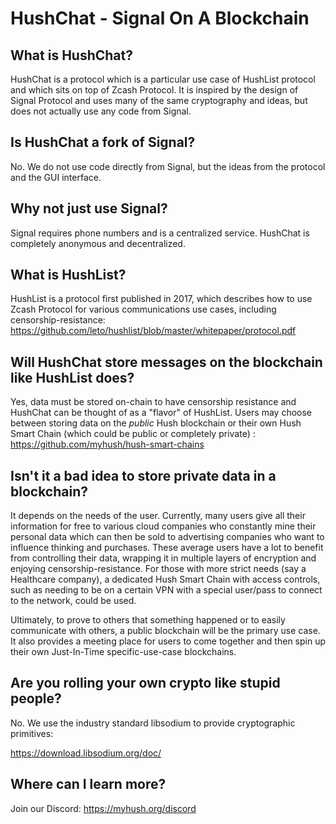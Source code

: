 # HushChat - Signal On A Blockchain


## What is HushChat?

HushChat is a protocol which is a particular use case of HushList protocol and which sits on top of Zcash Protocol. It is
inspired by the design of Signal Protocol and uses many of the same cryptography and ideas, but does not actually use any
code from Signal.

## Is HushChat a fork of Signal?

No. We do not use code directly from Signal, but the ideas from the protocol and the GUI interface.

## Why not just use Signal?

Signal requires phone numbers and is a centralized service. HushChat is completely anonymous and decentralized.

## What is HushList?

HushList is a protocol first published in 2017, which describes how to use Zcash Protocol for various communications use cases,
including censorship-resistance: https://github.com/leto/hushlist/blob/master/whitepaper/protocol.pdf

## Will HushChat store messages on the blockchain like HushList does?

Yes, data must be stored on-chain to have censorship resistance and HushChat can be thought of as a "flavor" of HushList.
Users may choose between storing data on the *public* Hush blockchain or their own Hush Smart Chain (which could be public or completely private) : https://github.com/myhush/hush-smart-chains

## Isn't it a bad idea to store private data in a blockchain?

It depends on the needs of the user. Currently, many users give all their information for free to various cloud companies
who constantly mine their personal data which can then be sold to advertising companies who want to influence thinking and purchases. These average users have a lot to benefit from controlling their data, wrapping it in multiple layers of encryption and enjoying censorship-resistance. For those with more strict needs (say a Healthcare company), a dedicated Hush Smart Chain
with access controls, such as needing to be on a certain VPN with a special user/pass to connect to the network, could be used.

Ultimately, to prove to others that something happened or to easily communicate with others, a public blockchain will be the primary use case. It also provides a meeting place for users to come together and then spin up their own Just-In-Time specific-use-case blockchains.

## Are you rolling your own crypto like stupid people?

No. We use the industry standard libsodium to provide cryptographic primitives:

https://download.libsodium.org/doc/

## Where can I learn more?

Join our Discord: https://myhush.org/discord
